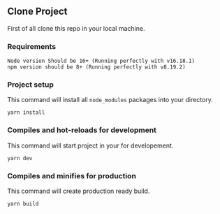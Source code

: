 ## Clone Project

First of all clone this repo in your local machine.

### Requirements
```
Node version Should be 16+ (Running perfectly with v16.18.1)
npm version should be 8+ (Running perfectly with v8.19.2)
```

### Project setup
This command will install all `node_modules` packages into your directory.
```
yarn install
```

### Compiles and hot-reloads for development
This command will start project in your for developement.
```
yarn dev
```

### Compiles and minifies for production
This command will create production ready build.
```
yarn build
```